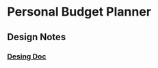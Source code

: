 # Personal Budget Planner

## Design Notes

### [Desing Doc](https://github.com/lavankumar6/Personal-Budget-Planner/blob/main/PBP/src/assets/Personal%20Budgett%20Planner.pdf)


